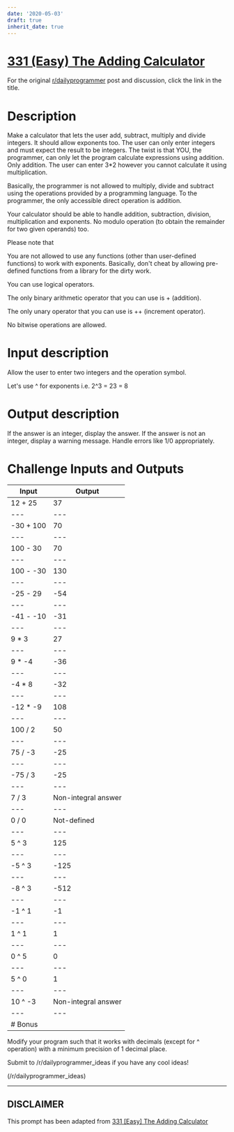 ```yaml
---
date: '2020-05-03'
draft: true
inherit_date: true
---
```


# [331 (Easy) The Adding Calculator](https://www.reddit.com/r/dailyprogrammer/comments/6ze9z0/20170911_challenge_331_easy_the_adding_calculator/)

For the original [r/dailyprogrammer](https://www.reddit.com/r/dailyprogrammer/) post and discussion, click the link in the title.

# Description
Make a calculator that lets the user add, subtract, multiply and divide integers. It should allow exponents too. The user can only enter integers and must expect the result to be integers. The twist is that YOU, the programmer, can only let the program calculate expressions using addition. Only addition. The user can enter 3*2 however you cannot calculate it using multiplication. 

Basically, the programmer is not allowed to multiply, divide and subtract using the operations provided by a programming language. To the programmer, the only accessible direct operation is addition.

Your calculator should be able to handle addition, subtraction, division, multiplication and exponents. No modulo operation (to obtain the remainder for two given operands) too. 

Please note that

You are not allowed to use any functions (other than user-defined functions) to work with exponents. Basically, don't cheat by allowing pre-defined functions from a library for the dirty work. 

You can use logical operators.

The only binary arithmetic operator that you can use is + (addition).

The only unary operator that you can use is ++ (increment operator). 

No bitwise operations are allowed.

# Input description
Allow the user to enter two integers and the operation symbol.

Let's use ^ for exponents i.e. 2^3 = 23 = 8

# Output description
If the answer is an integer, display the answer. If the answer is not an integer, display a warning message. Handle errors like 1/0 appropriately.

# Challenge Inputs and Outputs

|Input|Output|
| --- | --- |
|12 + 25|37|
| --- | --- |
|-30 + 100|70|
| --- | --- |
|100 - 30|70|
| --- | --- |
|100 - -30|130|
| --- | --- |
|-25 - 29|-54|
| --- | --- |
|-41 - -10|-31|
| --- | --- |
|9 * 3|27|
| --- | --- |
|9 * -4|-36|
| --- | --- |
|-4 * 8|-32|
| --- | --- |
|-12 * -9|108|
| --- | --- |
|100 / 2|50|
| --- | --- |
|75 / -3|-25|
| --- | --- |
|-75 / 3|-25|
| --- | --- |
|7 / 3|Non-integral answer|
| --- | --- |
|0 / 0|Not-defined|
| --- | --- |
|5 ^ 3|125|
| --- | --- |
|-5 ^ 3|-125|
| --- | --- |
|-8 ^ 3|-512|
| --- | --- |
|-1 ^ 1|-1|
| --- | --- |
|1 ^ 1|1|
| --- | --- |
|0 ^ 5|0|
| --- | --- |
|5 ^ 0|1|
| --- | --- |
|10 ^ -3|Non-integral answer|
| --- | --- |
|# Bonus
Modify your program such that it works with decimals (except for ^ operation) with a minimum precision of 1 decimal place. 

Submit to /r/dailyprogrammer_ideas if you have any cool ideas!

(/r/dailyprogrammer_ideas)

----
## **DISCLAIMER**
This prompt has been adapted from [331 [Easy] The Adding Calculator](https://www.reddit.com/r/dailyprogrammer/comments/6ze9z0/20170911_challenge_331_easy_the_adding_calculator/
)
